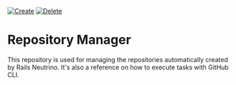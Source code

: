 [![Create](https://github.com/rubyonracetracks/repo-manager/actions/workflows/create.yml/badge.svg)](https://github.com/rubyonracetracks/repo-manager/actions/workflows/create.yml)
[![Delete](https://github.com/rubyonracetracks/repo-manager/actions/workflows/delete-test.yml/badge.svg)](https://github.com/rubyonracetracks/repo-manager/actions/workflows/delete-test.yml)

# Repository Manager

This repository is used for managing the repositories automatically created by Rails Neutrino.  It's also a reference on how to execute tasks with GitHub CLI.
